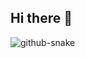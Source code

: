 ## Hi there 👋



<picture>
  <source media="(prefers-color-scheme: dark)" srcset="https://raw.githubusercontent.com/BroMinee/BroMinee/output/github-snake-dark.svg" />
  <source media="(prefers-color-scheme: light)" srcset="https://raw.githubusercontent.com/BroMinee/BroMinee/output/github-snake.svg" />
  <img alt="github-snake" src="https://raw.githubusercontent.com/BroMinee/BroMinee/output/github-snake.svg" />
</picture>


<!--
**BroMinee/BroMinee** is a ✨ _special_ ✨ repository because its `README.md` (this file) appears on your GitHub profile.

Here are some ideas to get you started:

- 🔭 I’m currently working on ...
- 🌱 I’m currently learning ...
- 👯 I’m looking to collaborate on ...
- 🤔 I’m looking for help with ...
- 💬 Ask me about ...
- 📫 How to reach me: ...
- 😄 Pronouns: ...
- ⚡ Fun fact: ...
-->
